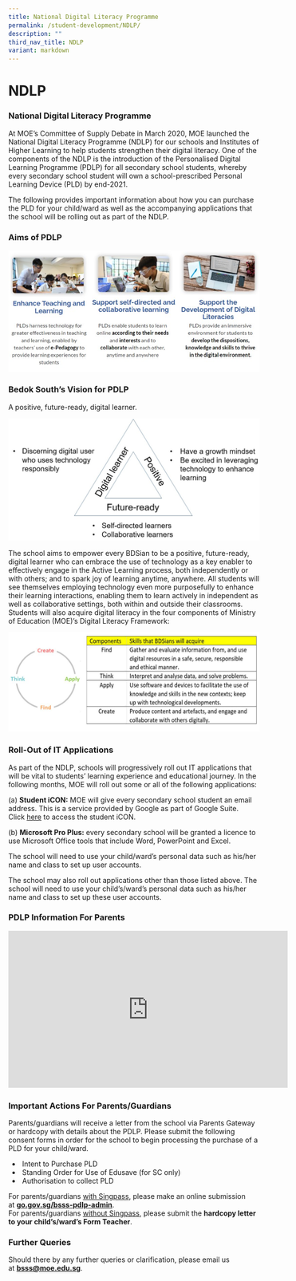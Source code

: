 ```yaml
---
title: National Digital Literacy Programme
permalink: /student-development/NDLP/
description: ""
third_nav_title: NDLP
variant: markdown
---
```

NDLP
====

### National Digital Literacy Programme


At MOE’s Committee of Supply Debate in March 2020, MOE launched the National Digital Literacy Programme (NDLP) for our schools and Institutes of Higher Learning to help students strengthen their digital literacy. One of the components of the NDLP is the introduction of the Personalised Digital Learning Programme (PDLP) for all secondary school students, whereby every secondary school student will own a school-prescribed Personal Learning Device (PLD) by end-2021.

  

The following provides important information about how you can purchase the PLD for your child/ward as well as the accompanying applications that the school will be rolling out as part of the NDLP.

### Aims of PDLP

![Aims of PDLP](/images/pdlp1.jpg)

### Bedok South’s Vision for PDLP

A positive, future-ready, digital learner.

![Bedok South’s Vision for PDLP](/images/pdlp2.jpg)

The school aims to empower every BDSian to be a positive, future-ready, digital learner who can embrace the use of technology as a key enabler to effectively engage in the Active Learning process, both independently or with others; and to spark joy of learning anytime, anywhere. All students will see themselves employing technology even more purposefully to enhance their learning interactions, enabling them to learn actively in independent as well as collaborative settings, both within and outside their classrooms. Students will also acquire digital literacy in the four components of Ministry of Education (MOE)’s Digital Literacy Framework:

![MOE’s Digital Literacy Framework](/images/pdlp3.jpg)

### Roll-Out of IT Applications

As part of the NDLP, schools will progressively roll out IT applications that will be vital to students’ learning experience and educational journey. In the following months, MOE will roll out some or all of the following applications:

(a)&nbsp;<b>Student iCON:</b>&nbsp;MOE will give every secondary school student an email address. This is a service provided by Google as part of Google Suite. Click&nbsp;[here](https://workspace.google.com/dashboard)&nbsp;to access the student iCON.

(b)&nbsp;<b>Microsoft Pro Plus:</b>&nbsp;every secondary school will be granted a licence to use Microsoft Office tools that include Word, PowerPoint and Excel.


The school will need to use your child/ward’s personal data such as his/her name and class to set up user accounts.

The school may also roll out applications other than those listed above. The school will need to use your child’s/ward’s personal data such as his/her name and class to set up these user accounts.

### PDLP Information For Parents

<iframe width="560" height="315" src="https://www.youtube.com/embed/779SmuMicAw" title="YouTube video player" frameborder="0" allow="accelerometer; autoplay; clipboard-write; encrypted-media; gyroscope; picture-in-picture; web-share" allowfullscreen=""></iframe>


### Important Actions For Parents/Guardians

Parents/guardians will receive a letter from the school via Parents Gateway or hardcopy with details about the PDLP. Please submit the following consent forms in order for the school to begin processing the purchase of a PLD for your child/ward.

  

*   &nbsp;Intent to Purchase PLD
*   &nbsp;Standing Order for Use of Edusave (for SC only)
*   &nbsp;Authorisation to collect PLD

  

For parents/guardians&nbsp;<u>with Singpass</u>, please make an online submission at&nbsp;<b>[go.gov.sg/bsss-pdlp-admin](https://go.gov.sg/bsss-pdlp-admin)</b>. <br>
For parents/guardians&nbsp;<u>without Singpass</u>, please submit the&nbsp;<b>hardcopy letter to your child’s/ward’s Form Teacher</b>.

### Further Queries

Should there by any further queries or clarification, please email us at&nbsp;[<b>bsss@moe.edu.sg</b>](mailto:bsss@moe.edu.sg).